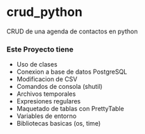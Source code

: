 # crud_python
CRUD de una agenda de contactos en python

### Este Proyecto tiene
- Uso de clases
- Conexion a base de datos PostgreSQL
- Modificacion de CSV
- Comandos de consola (shutil)
- Archivos temporales
- Expresiones regulares
- Maquetado de tablas con PrettyTable
- Variables de entorno
- Bibliotecas basicas (os, time)
